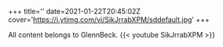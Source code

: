 +++
title=''
date=2021-01-22T20:45:02Z
cover='https://i.ytimg.com/vi/SikJrrabXPM/sddefault.jpg'
+++

All content belongs to GlennBeck.
{{< youtube SikJrrabXPM >}}
